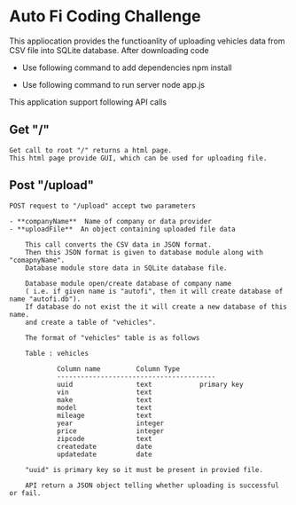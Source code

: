 # Auto Fi Coding Challenge

This appliocation provides the functioanlity of uploading vehicles data from CSV file into SQLite database.
After downloading code

- Use following command to add dependencies
  npm install

- Use following command to run server
  node app.js

This application support following API calls

## Get "/"

    Get call to root "/" returns a html page.
    This html page provide GUI, which can be used for uploading file.

## Post "/upload"

    POST request to "/upload" accept two parameters

    - **companyName**  Name of company or data provider
    - **uploadFile**  An object containing uploaded file data

        This call converts the CSV data in JSON format.
        Then this JSON format is given to database module along with "comapnyName".
        Database module store data in SQLite database file.

        Database module open/create database of company name
        ( i.e. if given name is "autofi", then it will create database of name "autofi.db").
        If database do not exist the it will create a new database of this name.
        and create a table of "vehicles".

        The format of "vehicles" table is as follows

        Table : vehicles

                Column name         Column Type
                ----------------------------------------
                uuid                text            primary key
                vin                 text
                make                text
                model               text
                mileage             text
                year                integer
                price               integer
                zipcode             text
                createdate          date
                updatedate          date

        "uuid" is primary key so it must be present in provied file.

        API return a JSON object telling whether uploading is successful or fail.

